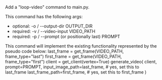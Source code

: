 Add a "loop-video" command to main.py.

This command has the following args:
- optional: -o / --output-dir OUTPUT_DIR
- required: -v / --video-input VIDEO_PATH
- required: -p / --prompt (or positionally last) PROMPT

This command will implement the existing functionality represented by the pseudo code below:
last_frame = get_frame(VIDEO_PATH, frame_type="last")
first_frame = get_frame(VIDEO_PATH, frame_type="first")
client = get_client(vertex=True)
generate_video(
    client, 
    prompt=PROMPT, 
    input_image_path=last_frame,  # yes, set this to last_frame
    last_frame_path=first_frame,  # yes, set this to first_frame
)

